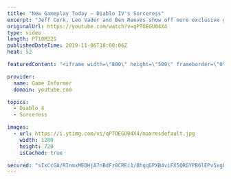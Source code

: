 ```yaml
---
title: "New Gameplay Today – Diablo IV's Sorceress"
excerpt: "Jeff Cork, Leo Vader and Ben Reeves show off more exclusive gameplay of Diablo IV, which can be viewed without commentary at ..."
originalUrl: https://youtube.com/watch?v=qPTOEGU04X4
type: video
length: PT10M22S
publishedDateTime: 2019-11-06T18:00:06Z
heat: 52

featuredContent: "<iframe width=\"800\" height=\"500\" frameborder=\"0\" src=\"https://www.youtube.com/embed/qPTOEGU04X4\" allow=\"accelerometer; autoplay; encrypted-media; gyroscope; picture-in-picture\" allowfullscreen></iframe>"

provider:
  name: Game Informer
  domain: youtube.com

topics:
  - Diablo 4
  - Sorceress

images:
  - url: https://i.ytimg.com/vi/qPTOEGU04X4/maxresdefault.jpg
    width: 1280
    height: 720
    isCached: true

secured: "sIxCcGA/RInmxMEQHjA7nBdFz8CREi1/BhqqGPXB4viFX5QRGYPB6lEPv5xgbC2eYjHmqsQuBFppIw6pVPT40RA9xleyzH01DIUjkD8ES35Kim1medVWJ+U2kv3Hcpl3SSYB/WyO6fkSo3UiC4YHD8Nu4qid33H1yTDqnV2UHfw1k5PqT+6T0aO8BEVW223nI4RuvaDOXqK+9K8E3ndQw3ypzyQwgreRH6x7IwJSNOeSpEFqO8UBLUuxoUnIZ2OvFXBqjgWaQPgdyNODEsJNN9YaJMFogdCA+FB4xXRxPmSkap6+XhQCaW05PIq7nxI6/5+01OAjq8qP1TsTXGQ57VC+r266L+k2Fqhh8xlyHaUPHHGJZeaVPTK6EM3WXR2V7mJ7GtezKB0M9Ye/MEA7fUOH72VpSwgQpvtNLnAa6OAUsJ3HPoyJ28tEh6ufKZdf;rGSzdw1dIYBIu+kfB3Il9A=="
---
```


